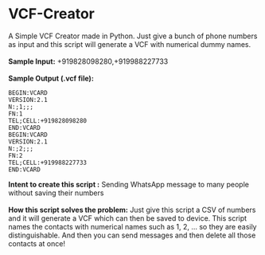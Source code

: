 # VCF-Creator
A Simple VCF Creator made in Python. Just give a bunch of phone numbers as input and this script will generate a VCF with numerical dummy names.\
\
**Sample Input:**
+919828098280,+919988227733\
\
**Sample Output (.vcf file):**
```
BEGIN:VCARD
VERSION:2.1
N:;1;;;
FN:1
TEL;CELL:+919828098280
END:VCARD
BEGIN:VCARD
VERSION:2.1
N:;2;;;
FN:2
TEL;CELL:+919988227733
END:VCARD
```
**Intent to create this script :** Sending WhatsApp message to many people without saving their numbers\
\
**How this script solves the problem:** Just give this script a CSV of numbers and it will generate a VCF which can then be saved to device. This script names the contacts with numerical names such as 1, 2, ... so they are easily distinguishable. And then you can send messages and then delete all those contacts at once!
